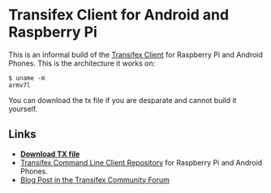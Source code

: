 # Transifex Client for Android and Raspberry Pi

This is an informal build of the [Transifex Client](https://github.com/transifex/transifex-client/) for Raspberry Pi and Android Phones.
This is the architecture it works on:

```
$ uname -m
armv7l
```

You can download the tx file if you are desparate and cannot build it yourself.

## Links

- **[Download TX file]()**
- [Transifex Command Line Client Repository](https://github.com/transifex/transifex-client/) for Raspberry Pi and Android Phones.
- [Blog Post in the Transifex Community Forum](https://community.transifex.com/t/using-transifex-client-on-the-raspberry-pi-android-phone/2687)

